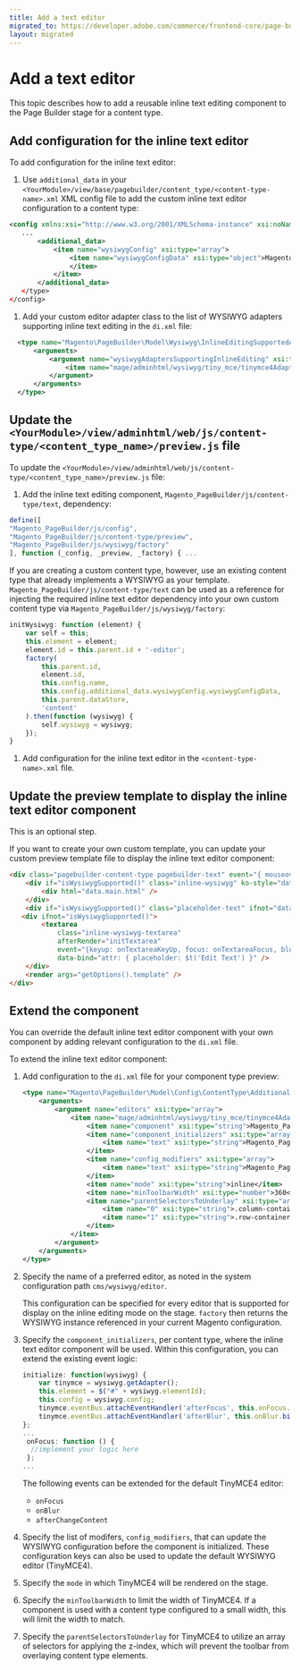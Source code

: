 ```yaml
---
title: Add a text editor
migrated_to: https://developer.adobe.com/commerce/frontend-core/page-builder/content-types/customize/add-text-editor
layout: migrated
---
```


# Add a text editor

This topic describes how to add a reusable inline text editing component to the Page Builder stage for a content type.

## Add configuration for the inline text editor

To add configuration for the inline text editor:

1. Use `additional_data` in your `<YourModule>/view/base/pagebuilder/content_type/<content-type-name>.xml` XML config file to add the custom inline text editor configuration to a content type:

  ```xml
  <config xmlns:xsi="http://www.w3.org/2001/XMLSchema-instance" xsi:noNamespaceSchemaLocation="urn:magento:module:Magento_PageBuilder:etc/content_type.xsd">
     ...
         <additional_data>
             <item name="wysiwygConfig" xsi:type="array">
                 <item name="wysiwygConfigData" xsi:type="object">Magento\PageBuilder\Model\Config\ContentType\AdditionalData\Provider\Wysiwyg\Config</item>
                 </item>
             </item>
         </additional_data>
     </type>
  </config>
  ```

1. Add your custom editor adapter class to the list of WYSIWYG adapters supporting inline text editing in the `di.xml` file:

  ```xml
    <type name="Magento\PageBuilder\Model\Wysiwyg\InlineEditingSupportedAdapterList">
        <arguments>
            <argument name="wysiwygAdaptersSupportingInlineEditing" xsi:type="array">
                <item name="mage/adminhtml/wysiwyg/tiny_mce/tinymce4Adapter" xsi:type="boolean">true</item>
            </argument>
        </arguments>
    </type>
```

## Update the `<YourModule>/view/adminhtml/web/js/content-type/<content_type_name>/preview.js` file

To update the `<YourModule>/view/adminhtml/web/js/content-type/<content_type_name>/preview.js` file:

1. Add the inline text editing component, `Magento_PageBuilder/js/content-type/text`, dependency:

```js
define([
"Magento_PageBuilder/js/config",
"Magento_PageBuilder/js/content-type/preview",
"Magento_PageBuilder/js/wysiwyg/factory"
], function (_config, _preview, _factory) { ...
```

If you are creating a custom content type, however, use an existing content type that already implements a WYSIWYG as your template. `Magento_PageBuilder/js/content-type/text` can be used as a reference for injecting the required inline text editor dependency into your own custom content type via `Magento_PageBuilder/js/wysiwyg/factory`:

```js
initWysiwyg: function (element) {
    var self = this;
    this.element = element;
    element.id = this.parent.id + '-editor';
    factory(
        this.parent.id,
        element.id,
        this.config.name,
        this.config.additional_data.wysiwygConfig.wysiwygConfigData,
        this.parent.dataStore,
        'content'
    ).then(function (wysiwyg) {
        self.wysiwyg = wysiwyg;
    });
}
```

1. Add configuration for the inline text editor in the `<content-type-name>.xml` file.

## Update the preview template to display the inline text editor component

This is an optional step.

If you want to create your own custom template, you can update your custom preview template file to display the inline text editor component:

``` html
<div class="pagebuilder-content-type pagebuilder-text" event="{ mouseover: onMouseOver, mouseout: onMouseOut }, mouseoverBubble: false">
    <div if="isWysiwygSupported()" class="inline-wysiwyg" ko-style="data.main.style" css="data.main.css" attr="data.main.attributes" afterRender="initWysiwyg">
        <div html="data.main.html" />
    </div>
    <div if="isWysiwygSupported()" class="placeholder-text" ifnot="data.main.html" translate="'Edit Text'"></div>
   <div ifnot="isWysiwygSupported()">
        <textarea
            class="inline-wysiwyg-textarea"
            afterRender="initTextarea"
            event="{keyup: onTextareaKeyUp, focus: onTextareaFocus, blur: onTextareaBlur}"
            data-bind="attr: { placeholder: $t('Edit Text') }" />
    </div>
    <render args="getOptions().template" />
</div>
```

## Extend the component

You can override the default inline text editor component with your own component by adding relevant configuration to the `di.xml` file.

To extend the inline text editor component:

1. Add configuration to the `di.xml` file for your component type preview:

    ``` xml
    <type name="Magento\PageBuilder\Model\Config\ContentType\AdditionalData\Provider\Wysiwyg\Config">
        <arguments>
            <argument name="editors" xsi:type="array">
                <item name="mage/adminhtml/wysiwyg/tiny_mce/tinymce4Adapter" xsi:type="array">
                    <item name="component" xsi:type="string">Magento_PageBuilder/js/wysiwyg/tinymce4</item>
                    <item name="component_initializers" xsi:type="array">
                        <item name="text" xsi:type="string">Magento_PageBuilder/js/content-type/text/wysiwyg/tinymce4/component-initializer</item>
                    </item>
                    <item name="config_modifiers" xsi:type="array">
                        <item name="text" xsi:type="string">Magento_PageBuilder/js/content-type/text/wysiwyg/tinymce4/config-modifier</item>
                    </item>
                    <item name="mode" xsi:type="string">inline</item>
                    <item name="minToolbarWidth" xsi:type="number">360</item>
                    <item name="parentSelectorsToUnderlay" xsi:type="array">
                        <item name="0" xsi:type="string">.column-container</item>
                        <item name="1" xsi:type="string">.row-container</item>
                    </item>
                </item>
            </argument>
        </arguments>
    </type>
    ```

1. Specify the name of a preferred editor, as noted in the system configuration path `cms/wysiwyg/editor`.

    This configuration can be specified for every editor that is supported for display on the inline editing mode on the stage. `factory` then returns the WYSIWYG instance referenced in your current Magento configuration.

1. Specify the `component_initializers`, per content type, where the inline text editor component will be used. Within this configuration, you can extend the existing event logic:

    ``` javascript
    initialize: function(wysiwyg) {
        var tinymce = wysiwyg.getAdapter();
        this.element = $("#" + wysiwyg.elementId);
        this.config = wysiwyg.config;
        tinymce.eventBus.attachEventHandler('afterFocus', this.onFocus.bind(this));
        tinymce.eventBus.attachEventHandler('afterBlur', this.onBlur.bind(this));
    };
    ...
     onFocus: function () {
      //implement your logic here
     };
    ...
    ```
    The following events can be extended for the default TinyMCE4 editor:
    -  `onFocus`
    -  `onBlur`
    -  `afterChangeContent`

1. Specify the list of modifers, `config_modifiers`, that can update the WYSIWYG configuration before the component is initialized. These configuration keys can also be used to update the default WYSIWYG editor (TinyMCE4).
1. Specify the `mode` in which TinyMCE4 will be rendered on the stage.
1. Specify the `minToolbarWidth` to limit the width of TinyMCE4. If a component is used with a content type configured to a small width, this will limit the width to match.
1. Specify the `parentSelectorsToUnderlay` for TinyMCE4 to utilize an array of selectors for applying the z-index, which will prevent the toolbar from overlaying content type elements.
